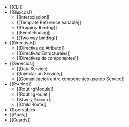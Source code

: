 - [[CLI]]
- [[Basicos]]
	- [[Interpolacion]]
	- [[Template Reference Variable]]
	- [[Property Binding]]
	- [[Event Binding]]
	- [[Two way binding]]
- [[Directivas]]
	- [[Directiva de Atributo]]
	- [[Directivas Estructurales]]
	- [[Directivas de componentes]]
- [[Servicios]]
	- [[Data Service]]
	- [[Inyectar un Service]]
	- [[Comunicacion entre componentes usando Service]]
- [[Routing]]
	- [[RoutingModule]]
	- [[Routing-oulet]]
	- [[Query Params]]
	- [[Child Route]]
- Observables
- [[Pipes]]
- [[Guards]]
